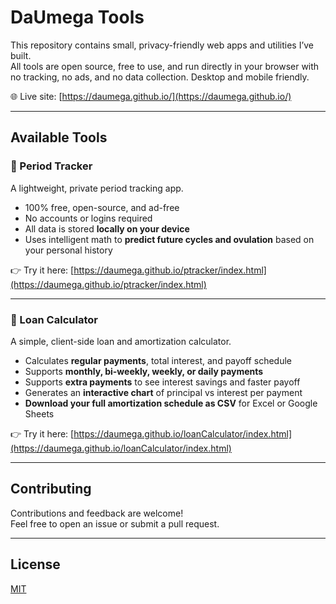 # DaUmega Tools

This repository contains small, privacy-friendly web apps and utilities I’ve built.  
All tools are open source, free to use, and run directly in your browser with no tracking, no ads, and no data collection.
Desktop and mobile friendly.

🌐 Live site: [https://daumega.github.io/](https://daumega.github.io/)

---

## Available Tools

### 🌸 Period Tracker
A lightweight, private period tracking app.

- 100% free, open-source, and ad-free  
- No accounts or logins required  
- All data is stored **locally on your device**  
- Uses intelligent math to **predict future cycles and ovulation** based on your personal history  

👉 Try it here: [https://daumega.github.io/ptracker/index.html](https://daumega.github.io/ptracker/index.html)

---

### 💸 Loan Calculator
A simple, client-side loan and amortization calculator.

- Calculates **regular payments**, total interest, and payoff schedule  
- Supports **monthly, bi-weekly, weekly, or daily payments**  
- Supports **extra payments** to see interest savings and faster payoff  
- Generates an **interactive chart** of principal vs interest per payment  
- **Download your full amortization schedule as CSV** for Excel or Google Sheets  

👉 Try it here: [https://daumega.github.io/loanCalculator/index.html](https://daumega.github.io/loanCalculator/index.html)

---

## Contributing
Contributions and feedback are welcome!  
Feel free to open an issue or submit a pull request.

---

## License
[MIT](LICENSE)
